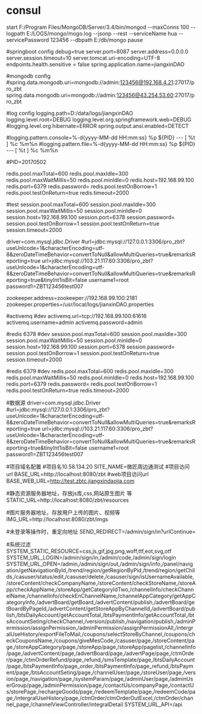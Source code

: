 # consul

start F:/Program Files/MongoDB/Server/3.4/bin/mongod --maxConns 100 --logpath E:/LOGS/mongo/mogo.log --jsonp --rest --serviceName hua --servicePassword 123456 --dbpath E:/db/mongo
pause

#springboot config
debug=true
server.port=8087
server.address=0.0.0.0
server.session.timeout=10
server.tomcat.uri-encoding=UTF-8
endpoints.health.sensitive = false
spring.application.name=jiangxinDAO

#mongodb config
#spring.data.mongodb.uri=mongodb://admin:123456@192.168.4.21:27017/pro_zbt
spring.data.mongodb.uri=mongodb://admin:123456@43.254.53.60:27017/pro_zbt

#log config
logging.path=D:/data/logs/jiangxinDAO
logging.level.root=DEBUG
logging.level.org.springframework.web=DEBUG
#logging.level.org.hibernate=ERROR
spring.output.ansi.enabled=DETECT

#logging.pattern.console=%-d{yyyy-MM-dd HH:mm:ss} %p ${PID} --- [ %t ] %c     %m%n
#logging.pattern.file=%-d{yyyy-MM-dd HH:mm:ss} %p ${PID} --- [ %t ] %c     %m%n

#PID=20170502


redis.pool.maxTotal=600
redis.pool.maxIdle=300
redis.pool.maxWaitMillis=50
redis.pool.minIdle=0
redis.host=192.168.99.100
redis.port=6379
redis.password=
redis.pool.testOnBorrow=1
redis.pool.testOnReturn=true
redis.timeout=2000

#test
session.pool.maxTotal=600
session.pool.maxIdle=300
session.pool.maxWaitMillis=50
session.pool.minIdle=0
session.host=192.168.99.100
session.port=6378
session.password=
session.pool.testOnBorrow=1
session.pool.testOnReturn=true
session.timeout=2000


driver=com.mysql.jdbc.Driver
#url=jdbc\:mysql\://127.0.0.1:3306/pro_zbt?useUnlcode\=1&characterEncoding\=utf-8&zeroDateTimeBehavior\=convertToNull&allowMultiQueries\=true&remarksReporting\=true
url=jdbc\:mysql\://103.21.117.60:3306/pro_zbt?useUnlcode\=1&characterEncoding\=utf-8&zeroDateTimeBehavior\=convertToNull&allowMultiQueries\=true&remarksReporting\=true&tinyInt1isBit\=false
username1=root
password1=ZBT123456test007

zookeeper.address=zookeeper://192.168.99.100:2181
zookeeper.properties=/usr/local/logs/jianxinDAO.properties



#activemq
#dev
activemq.url=tcp://192.168.99.100:61616
activemq.username=admin
activemq.password=admin

#redis 6378
#dev
session.pool.maxTotal=600
session.pool.maxIdle=300
session.pool.maxWaitMillis=50
session.pool.minIdle=0
session.host=192.168.99.100
session.port=6378
session.password=
session.pool.testOnBorrow=1
session.pool.testOnReturn=true
session.timeout=2000

#redis 6379
#dev
redis.pool.maxTotal=600
redis.pool.maxIdle=300
redis.pool.maxWaitMillis=50
redis.pool.minIdle=0
redis.host=192.168.99.100
redis.port=6379
redis.password=
redis.pool.testOnBorrow=1
redis.pool.testOnReturn=true
redis.timeout=2000

#数据源
driver=com.mysql.jdbc.Driver
#url=jdbc\:mysql\://127.0.0.1:3306/pro_zbt?useUnlcode\=1&characterEncoding\=utf-8&zeroDateTimeBehavior\=convertToNull&allowMultiQueries\=true&remarksReporting\=true
url=jdbc\:mysql\://103.21.117.60:3306/pro_zbt?useUnlcode\=1&characterEncoding\=utf-8&zeroDateTimeBehavior\=convertToNull&allowMultiQueries\=true&remarksReporting\=true&tinyInt1isBit\=false
username1=root
password1=ZBT123456test007


#项目域名配置
#项目名10.58.134.20
SITE_NAME=微匠周边通测试
#项目访问url
BASE_URL=http://localhost:8080/zbt
#web项目访问url
BASE_WEB_URL=http://test.zbtc.jiangxindaojia.com

#静态资源服务器地址，存放js库,css,网站原生图片 等
STATIC_URL=http://localhost:8080/zbt/resources

#图片服务器地址，存放用户上传的图片、视频等
IMG_URL=http://localhost:8080/zbt/imgs

#未登录等操作时，重定向地址
SEND_REDIRECT=/admin/sign/in?urlContinue=

#系统过滤
SYSTEM_STATIC_RESOURCE=css,js,gif,jpg,png,woff,ttf,eot,svg,otf
SYSTEM_URL_LOGIN=/admin/sign/in,/admin/code,/admin/sign/login
SYSTEM_URL_OPEN=/admin,/admin/sign/out,/admin/sign/info,/panel/navigation/getNavigationById,/trend/region/getRegionByPid,/trend/region/getChilds,/casuser/status/edit,/casuser/delete,/casuser/sign/isUsernameAvailable,/storeContent/checkCompanyName,/storeContent/checkStoreName,/storeApp/checkAppName,/storeApp/getCategoryIdTwo,/channelInfo/checkChannelName,/channelInfo/checkEnChannelName,/channelAppCategory/getAppCategoryInfo,/advertBoard/getBoard,/advertContent/publish,/advertBoard/getBoardByPageId,/advertContent/getStoreAppByChannelId,/advertBoard/publish,/btsDailyAccount/getAccountTotal,/btsPaymentInfo/getAccountTotal,/btsAccountSeting/checkChannel,/version/publish,/navigation/publish,/adminPermission/assignPermission,/adminPermission/assignPermissionAll,/intergralUseHistory/exportFileToMail,/coupons/selectStoreByChannel,/coupons/checkCouponsName,/coupons/giveMesCode,/casuser/page,/storeContent/page,/storeAppCategory/page,/storeApp/page,/storeApp/pagelist,/channelInfo/page,/advertContent/page,/advertBoard/page,/advertPage/page,/ctmOrder/page,/ctmOrderRefund/page_refund,/smsTemplate/page,/btsDailyAccount/page,/btsPaymentInfo/page_order,/btsPaymentInfo/page_refund,/btsPayment/page,/btsAccountSeting/page,/channelUser/page,/storeUser/page,/version/page,/navigation/page,/systemParam/page,/adminUser/page,/adminUserGroup/page,/adminPermission/page,/contactUs/companyPage,/contactUs/storePage,/rechargeGoods/page,/redeemTemplate/page,/redeemCode/page,/intergralUseHistory/page,/ctmOrder/ctmOrderOutExcel,/ctmOrder/channel_page,/channelViewController/integralDetail
SYSTEM_URL_API=/api
